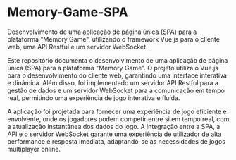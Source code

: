 # Memory-Game-SPA
Desenvolvimento de uma aplicação de página única (SPA) para a plataforma "Memory Game", utilizando o framework Vue.js para o cliente web, uma API Restful e um servidor WebSocket.

Este repositório documenta o desenvolvimento de uma aplicação de página única (SPA) para a plataforma "Memory Game". O projeto utiliza o Vue.js para o desenvolvimento do cliente web, garantindo uma interface interativa e dinâmica. Além disso, foi implementado um servidor API Restful para a gestão de dados e um servidor WebSocket para a comunicação em tempo real, permitindo uma experiência de jogo interativa e fluída.

A aplicação foi projetada para fornecer uma experiência de jogo eficiente e envolvente, onde os jogadores podem competir entre si em tempo real, com a atualização instantânea dos dados do jogo. A integração entre a SPA, a API e o servidor WebSocket garante uma experiência de utilizador de alta performance e resposta imediata, adaptando-se às necessidades de jogos multiplayer online.
